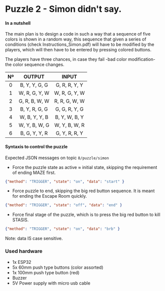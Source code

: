 # Puzzle 2 - Simon didn't say. 

#### In a nutshell

The main plan is to design a code in such a way that a sequence of five colors is shown in a random way, this sequence that given a series of conditions (check Instructions_Simon.pdf) will have to be modified by the players, which will then have to be entered by pressing colored buttons.

The players have three chances, in case they fail -bad color modification- the color sequence changes. 

| Nº | OUTPUT      | INPUT         |
|:----:|:---------------:|:---------------:|
| 0  | B, Y, Y, G, G | G, R, R, Y, Y |
| 1  | W, R, G, Y, W | W, R, G, Y, W |
| 2  | G, R, B, W, W | R, R, G, W, W |
| 3  | B, Y, R, G, G | G, G, R, Y, G |
| 4  | W, B, Y, Y, B | B, Y, W, B, Y |
| 5  | W, Y, B, W, G | W, Y, B, W, R |
| 6  | B, G, Y, Y, R | G, Y, R, R, Y |


#### Syntaxis to control the puzzle

Expected JSON messages on topic `8/puzzle/simon`

* Force the puzzle state as active ≈ initial state, skipping the requirement of ending MAZE first. 
```json
{"method": "TRIGGER", "state": "on", "data": "start" }
```
* Force puzzle to end, skipping the big red button sequence. It is meant for ending the Escape Room quickly. 
```json
{"method": "TRIGGER", "state": "off", "data": "end" }
```
* Force final stage of the puzzle, which is to press the big red button to kill STASIS.
```json
{"method": "TRIGGER", "state": "on", "data": "brb" }
```

Note: data IS case sensitive.

### Used hardware
- 1x ESP32
- 5x 60mm push type buttons (color assorted)
- 1x 100mm push type button (red)
- Buzzer
- 5V Power supply with micro usb cable 
